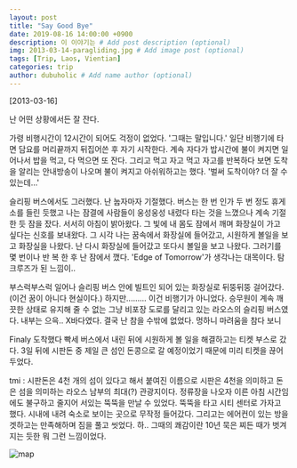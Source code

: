 ```yaml
---
layout: post
title: "Say Good Bye"
date: 2019-08-16 14:00:00 +0900
description: 이 이야기는 # Add post description (optional)
img: 2013-03-14-paragliding.jpg # Add image post (optional)
tags: [Trip, Laos, Vientian]
categories: trip
author: dubuholic # Add name author (optional)
---
```



[2013-03-16] 

난 어떤 상황에서든 잘 잔다. 

  가령 비행시간이 12시간이 되어도 걱정이 없었다. '그때는 말입니다.' 
 일단 비행기에 타면 담요를 머리끝까지 뒤집어쓴 후 자기 시작한다. 
 계속 자다가 밥시간에 불이 켜지면 일어나서 밥을 먹고, 다 먹으면 또 잔다. 
그리고 먹고 자고 먹고 자고를 반복하다 보면 도착을 알리는 안내방송이 나오며 불이 켜지고 아쉬워하고는 했다. '벌써 도착이야? 더 잘 수 있는데...'  

슬리핑 버스에서도 그러했다. 난 눕자마자 기절했다. 
버스는 한 번 인가 두 번 정도 휴게소를 들린 듯했고 나는 잠결에 사람들이 웅성웅성 내렸다 타는 것을 느꼈으나 계속 기절한 듯 잠을 잤다. 
서서히 아침이 밝아왔다. 그 빛에 내 몸도 잠에서 깨며 화장실이 가고 싶다는 신호를 보내왔다. 그 시각 나는 꿈속에서 화장실에 들어갔고, 
시원하게 볼일을 보고 화장실을 나왔다. 난 다시 화장실에 들어갔고 또다시 볼일을 보고 나왔다. 그러기를 몇 번이나 반 복 한 후 난 잠에서 깼다. 
'Edge of Tomorrow'가 생각나는 대목이다. 탐 크루즈가 된 느낌이..

  부스럭부스럭 일어나 슬리핑 버스 안에 빌트인 되어 있는 화장실로 뒤뚱뒤뚱 걸어갔다. (이건 꿈이 아니다 현실이다.) 하지만......... 이건 비행기가 아니었다. 승무원이 계속 깨끗한 상태로 유지해 줄 수 없는 그냥 비포장 도로를 달리고 있는 라오스의 슬리핑 버스였다. 내부는 으윽.. X바다였다. 결국 난 참을 수밖에 없었다. 멍하니 마려움을 참다 보니

Finaly 도착했다 빡세
버스에서 내린 뒤에 시원하게 볼 일을 해결하고는 티켓 부스로 갔다. 3일 뒤에 시판돈 중 제일 큰 섬인 돈콩으로 갈 예정이었기 때문에 미리 티켓을 끊어 두었다. 

tmi : 시판돈은 4천 개의 섬이 있다고 해서 붙여진 이름으로 시판은 4천을 의미하고 돈은 섬을 의미하는 라오스 남부의 최대(?) 관광지이다. 
정류장을 나오자 이른 아침 시간임에도 불구하고 줄지어 서있는 뚝뚝을 만날 수 있었다. 뚝뚝을 타고 시티 센터로 가자고 했다. 시내에 내려 숙소로 보이는 곳으로 무작정 들어갔다. 그리고는 에어컨이 있는 방을 겟하고는 만족해하며 짐을 풀고 씻었다. 하.. 그때의 쾌감이란 10년 묵은 찌든 때가 벗겨지는 듯한 뭐 그런 느낌이었다.




![map]({{site.baseurl}}/assets/img/2013-03-14-tuktuk.jpg)

